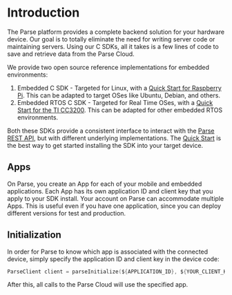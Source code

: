 # Introduction

The Parse platform provides a complete backend solution for your hardware device. Our goal is to totally eliminate the need for writing server code or maintaining servers. Using our C SDKs, all it takes is a few lines of code to save and retrieve data from the Parse Cloud.

We provide two open source reference implementations for embedded environments:

1.  Embedded C SDK - Targeted for Linux, with a [Quick Start for Raspberry Pi](/apps/quickstart#embedded/raspberrypi). This can be adapted to target OSes like Ubuntu, Debian, and others.
2.  Embedded RTOS C SDK - Targeted for Real Time OSes, with a [Quick Start for the TI CC3200](/apps/quickstart#embedded/ticc3200). This can be adapted for other embedded RTOS environments.

Both these SDKs provide a consistent interface to interact with the [Parse REST API](/docs/rest), but with different underlying implementations. The [Quick Start](/apps/quickstart#embedded) is the best way to get started installing the SDK into your target device.

## Apps

On Parse, you create an App for each of your mobile and embedded applications. Each App has its own application ID and client key that you apply to your SDK install. Your account on Parse can accommodate multiple Apps. This is useful even if you have one application, since you can deploy different versions for test and production.

## Initialization

In order for Parse to know which app is associated with the connected device, simply specify the application ID and client key in the device code:

```c
ParseClient client = parseInitialize(${APPLICATION_ID}, ${YOUR_CLIENT_KEY});
```

After this, all calls to the Parse Cloud will use the specified app.